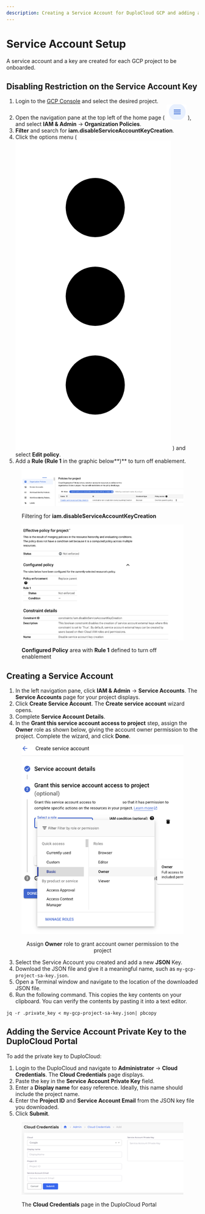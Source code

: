 ```yaml
---
description: Creating a Service Account for DuploCloud GCP and adding a private key
---
```


# Service Account Setup

A service account and a key are created for each GCP project to be onboarded.&#x20;

## Disabling Restriction on the Service Account Key

1. Login to the [GCP Console](http://console.cloud.google.com/) and select the desired project.&#x20;
2. Open the navigation pane at the top left of the home page ( <img src="../../.gitbook/assets/GCP-nav.png" alt="" data-size="line"> ), and select **IAM & Admin** -> **Organization Policies**.&#x20;
3. **Filter** and search for **iam.disableServiceAccountKeyCreation**.&#x20;
4. Click the options menu ( <img src="../../.gitbook/assets/Kabab_three_Vertical_dots.png" alt="" data-size="line"> ) and select **Edit policy**.&#x20;
5. Add a **Rule (Rule 1** in the graphic below**)** to turn off enablement.

<figure><img src="../../.gitbook/assets/GCP_pol1.png" alt=""><figcaption><p>Filtering for <strong>iam.disableServiceAccountKeyCreation</strong></p></figcaption></figure>

<figure><img src="../../.gitbook/assets/GCP_pol2.png" alt=""><figcaption><p><strong>Configured Policy</strong> area with <strong>Rule 1</strong> defined to turn off enablement</p></figcaption></figure>

## Creating a Service Account

1. In the left navigation pane, click **IAM & Admin** -> **Service Accounts**. The **Service Accounts** page for your project displays.
2. Click **Create Service Account**. The **Create service account** wizard opens.
3. Complete **Service Account Details**.
4. In the **Grant this service account access to project** step, assign the **Owner** role as shown below, giving the account owner permission to the project. Complete the wizard, and click **Done**.

<div align="center">

<figure><img src="../../.gitbook/assets/image (436).png" alt=""><figcaption><p>Assign <strong>Owner</strong> role to grant account owner permission to the project</p></figcaption></figure>

</div>

3. Select the Service Account you created and add a new **JSON** Key.
4. Download the JSON file and give it a meaningful name, such as `my-gcp-project-sa-key.json`.&#x20;
5. Open a Terminal window and navigate to the location of the downloaded JSON file.&#x20;
6. Run the following command. This copies the key contents on your clipboard. You can verify the contents by pasting it into a text editor.&#x20;

```shell-session
jq -r .private_key < my-gcp-project-sa-key.json| pbcopy
```

## Adding the Service Account Private Key to the DuploCloud Portal

To add the private key to DuploCloud:&#x20;

1. Login to the DuploCloud and navigate to **Administrator** -> **Cloud Credentials**. The **Cloud Credentials** page displays.
2. Paste the key in the **Service Account Private Key** field.
3. Enter a **Display name** for easy reference. Ideally, this name should include the project name.
4. Enter the **Project ID** and **Service Account Email** from the JSON key file you downloaded.
5. Click **Submit**. &#x20;

<figure><img src="../../.gitbook/assets/image (437).png" alt=""><figcaption><p>The <strong>Cloud Credentials</strong> page in the DuploCloud Portal</p></figcaption></figure>
